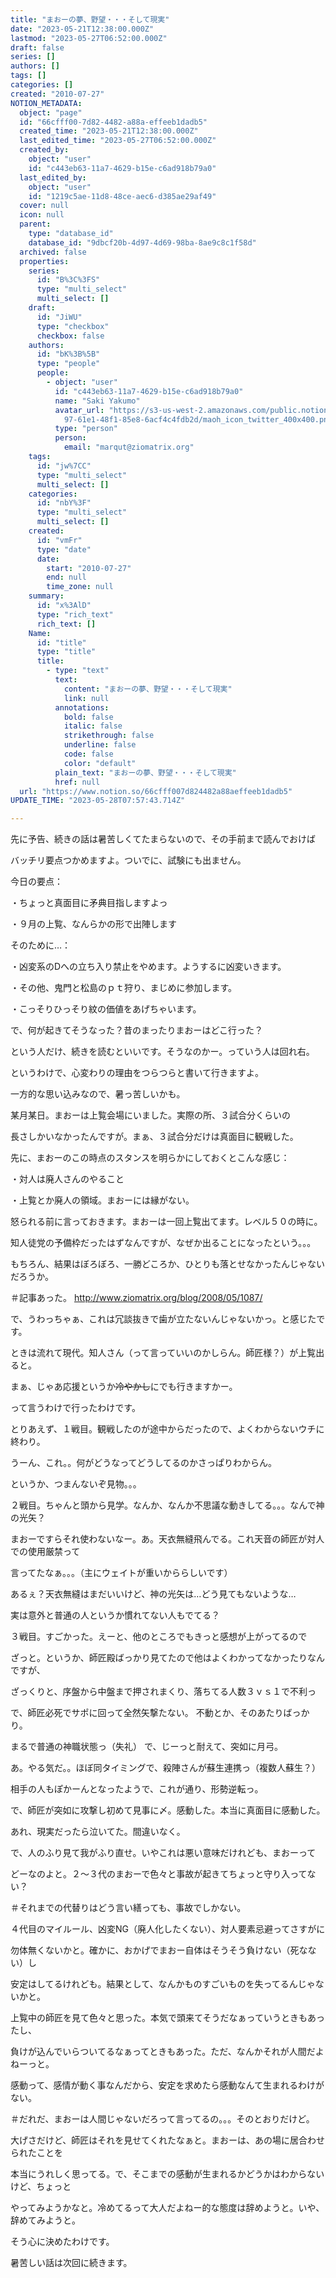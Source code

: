 ```yaml
---
title: "まおーの夢、野望・・・そして現実"
date: "2023-05-21T12:38:00.000Z"
lastmod: "2023-05-27T06:52:00.000Z"
draft: false
series: []
authors: []
tags: []
categories: []
created: "2010-07-27"
NOTION_METADATA:
  object: "page"
  id: "66cfff00-7d82-4482-a88a-effeeb1dadb5"
  created_time: "2023-05-21T12:38:00.000Z"
  last_edited_time: "2023-05-27T06:52:00.000Z"
  created_by:
    object: "user"
    id: "c443eb63-11a7-4629-b15e-c6ad918b79a0"
  last_edited_by:
    object: "user"
    id: "1219c5ae-11d8-48ce-aec6-d385ae29af49"
  cover: null
  icon: null
  parent:
    type: "database_id"
    database_id: "9dbcf20b-4d97-4d69-98ba-8ae9c8c1f58d"
  archived: false
  properties:
    series:
      id: "B%3C%3FS"
      type: "multi_select"
      multi_select: []
    draft:
      id: "JiWU"
      type: "checkbox"
      checkbox: false
    authors:
      id: "bK%3B%5B"
      type: "people"
      people:
        - object: "user"
          id: "c443eb63-11a7-4629-b15e-c6ad918b79a0"
          name: "Saki Yakumo"
          avatar_url: "https://s3-us-west-2.amazonaws.com/public.notion-static.com/3ad1c4\
            97-61e1-48f1-85e8-6acf4c4fdb2d/maoh_icon_twitter_400x400.png"
          type: "person"
          person:
            email: "marqut@ziomatrix.org"
    tags:
      id: "jw%7CC"
      type: "multi_select"
      multi_select: []
    categories:
      id: "nbY%3F"
      type: "multi_select"
      multi_select: []
    created:
      id: "vmFr"
      type: "date"
      date:
        start: "2010-07-27"
        end: null
        time_zone: null
    summary:
      id: "x%3AlD"
      type: "rich_text"
      rich_text: []
    Name:
      id: "title"
      type: "title"
      title:
        - type: "text"
          text:
            content: "まおーの夢、野望・・・そして現実"
            link: null
          annotations:
            bold: false
            italic: false
            strikethrough: false
            underline: false
            code: false
            color: "default"
          plain_text: "まおーの夢、野望・・・そして現実"
          href: null
  url: "https://www.notion.so/66cfff007d824482a88aeffeeb1dadb5"
UPDATE_TIME: "2023-05-28T07:57:43.714Z"

---
```

<link rel="stylesheet" href="https://cdn.jsdelivr.net/npm/katex@0.16.2/dist/katex.min.css" integrity="sha384-bYdxxUwYipFNohQlHt0bjN/LCpueqWz13HufFEV1SUatKs1cm4L6fFgCi1jT643X" crossorigin="anonymous">


先に予告、続きの話は暑苦しくてたまらないので、その手前まで読んでおけば


バッチリ要点つかめますよ。ついでに、試験にも出ません。


今日の要点：


・ちょっと真面目に矛典目指しますよっ


・９月の上覧、なんらかの形で出陣します


そのために…：


・凶変系のDへの立ち入り禁止をやめます。ようするに凶変いきます。


・その他、鬼門と松島のｐｔ狩り、まじめに参加します。


・こっそりひっそり紋の価値をあげちゃいます。


で、何が起きてそうなった？昔のまったりまおーはどこ行った？


という人だけ、続きを読むといいです。そうなのかー。っていう人は回れ右。


というわけで、心変わりの理由をつらつらと書いて行きますよ。


一方的な思い込みなので、暑っ苦しいかも。


某月某日。まおーは上覧会場にいました。実際の所、３試合分くらいの


長さしかいなかったんですが。まぁ、３試合分だけは真面目に観戦した。


先に、まおーのこの時点のスタンスを明らかにしておくとこんな感じ：


・対人は廃人さんのやること


・上覧とか廃人の領域。まおーには縁がない。


怒られる前に言っておきます。まおーは一回上覧出てます。レベル５０の時に。


知人徒党の予備枠だったはずなんですが、なぜか出ることになったという。。。


もちろん、結果はぼろぼろ、一勝どころか、ひとりも落とせなかったんじゃないだろうか。


＃記事あった。 http://www.ziomatrix.org/blog/2008/05/1087/


で、うわっちゃぁ、これは冗談抜きで歯が立たないんじゃないかっ。と感じたです。


ときは流れて現代。知人さん（って言っていいのかしらん。師匠様？）が上覧出ると。


まぁ、じゃあ応援というか~~冷やかし~~にでも行きますかー。


って言うわけで行ったわけです。


とりあえず、１戦目。観戦したのが途中からだったので、よくわからないウチに終わり。


うーん、これ。。何がどうなってどうしてるのかさっぱりわからん。


というか、つまんないぞ見物。。。


２戦目。ちゃんと頭から見学。なんか、なんか不思議な動きしてる。。。なんで神の光矢？


まおーですらそれ使わないなー。あ。天衣無縫飛んでる。これ天音の師匠が対人での使用厳禁って


言ってたなぁ。。。（主にウェイトが重いかららしいです）


あるぇ？天衣無縫はまだいいけど、神の光矢は…どう見てもないような…


実は意外と普通の人というか慣れてない人もでてる？


３戦目。すごかった。えーと、他のところでもきっと感想が上がってるので


ざっと。というか、師匠殿ばっかり見てたので他はよくわかってなかったりなんですが、


ざっくりと、序盤から中盤まで押されまくり、落ちてる人数３ｖｓ１で不利っ


で、師匠必死でサポに回って全然矢撃たない。 不動とか、そのあたりばっかり。


まるで普通の神職状態っ（失礼） で、じーっと耐えて、突如に月弓。


あ。やる気だ。。ほぼ同タイミングで、殺陣さんが蘇生連携っ（複数人蘇生？）


相手の人もぽかーんとなったようで、これが通り、形勢逆転っ。


で、師匠が突如に攻撃し初めて見事に〆。感動した。本当に真面目に感動した。


あれ、現実だったら泣いてた。間違いなく。


で、人のふり見て我がふり直せ。いやこれは悪い意味だけれども、まおーって


どーなのよと。２〜３代のまおーで色々と事故が起きてちょっと守り入ってない？


＃それまでの代替りはどう言い繕っても、事故でしかない。


４代目のマイルール、凶変NG（廃人化したくない）、対人要素忌避ってさすがに


勿体無くないかと。確かに、おかげでまおー自体はそうそう負けない（死なない）し


安定はしてるけれども。結果として、なんかものすごいものを失ってるんじゃないかと。


上覧中の師匠を見て色々と思った。本気で頭来てそうだなぁっていうときもあったし、


負けが込んでいらついてるなぁってときもあった。ただ、なんかそれが人間だよねーっと。


感動って、感情が動く事なんだから、安定を求めたら感動なんて生まれるわけがない。


＃だれだ、まおーは人間じゃないだろって言ってるの。。。そのとおりだけど。


大げさだけど、師匠はそれを見せてくれたなぁと。まおーは、あの場に居合わせられたことを


本当にうれしく思ってる。で、そこまでの感動が生まれるかどうかはわからないけど、ちょっと


やってみようかなと。冷めてるって大人だよねー的な態度は辞めようと。いや、辞めてみようと。


そう心に決めたわけです。


暑苦しい話は次回に続きます。

